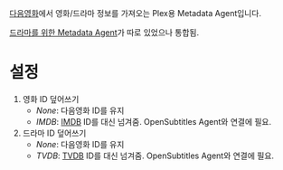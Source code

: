 [다음영화](http://movie.daum.net)에서 영화/드라마 정보를 가져오는 Plex용 Metadata Agent입니다.

[드라마를 위한 Metadata Agent](https://github.com/hojel/DaumMovieTv.bundle)가 따로 있었으나 통합됨.

설정
==============

1. 영화 ID 덮어쓰기
   - _None_: 다음영화 ID를 유지
   - _IMDB_: [IMDB](http://www.imdb.com) ID를 대신 넘겨줌. OpenSubtitles Agent와 연결에 필요.
2. 드라마 ID 덮어쓰기
   - _None_: 다음영화 ID를 유지
   - _TVDB_: [TVDB](http://www.thetvdb.com) ID를 대신 넘겨줌. OpenSubtitles Agent와 연결에 필요.
